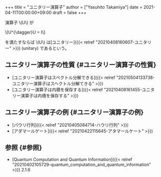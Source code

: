 +++
title = "ユニタリー演算子"
author = ["Yasuhito Takamiya"]
date = 2021-04-11T00:00:00+09:00
draft = false
+++

演算子 \\(U\\) が

\\[U^{\dagger}U = I\\]

を満たすならば \\(U\\) は[ユニタリー]({{< relref "20210408160607-ユニタリー" >}}) (unitary) であるという。


## ユニタリー演算子の性質 {#ユニタリー演算子の性質}

-   [ユニタリー演算子はスペクトル分解できる]({{< relref "20210504133738-ユニタリー演算子はスヘクトル分解てきる" >}})
-   [ユニタリー演算子は内積を保存する]({{< relref "20210408161455-ユニタリー演算子は内積を保存する" >}})


## ユニタリー演算子の例 {#ユニタリー演算子の例}

-   [パウリ行列]({{< relref "20210405084714-ハウリ行列" >}})
-   [アダマールゲート]({{< relref "20210422115645-アタマールケート" >}})


## 参照 {#参照}

-   [Quantum Computation and Quantum Information]({{< relref "20210402105729-quantum_computation_and_quantum_information" >}}) 2.1.6
